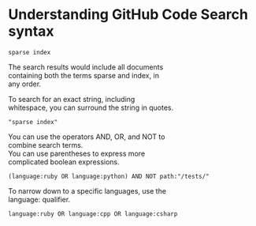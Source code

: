 # Understanding GitHub Code Search syntax  

```
sparse index
```

The search results would include all documents  
containing both the terms sparse and index, in  
any order.  

To search for an exact string, including  
whitespace, you can surround the string in quotes.  

```
"sparse index"
```

You can use the operators AND, OR, and NOT to  
combine search terms.  
You can use parentheses to express more  
complicated boolean expressions.  

```
(language:ruby OR language:python) AND NOT path:"/tests/"
```

To narrow down to a specific languages, use the  
language: qualifier.  

```
language:ruby OR language:cpp OR language:csharp
```
